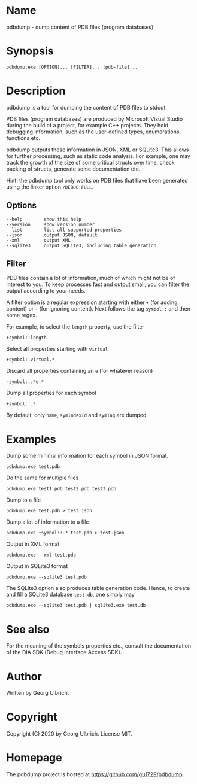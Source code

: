 # Name
pdbdump - dump content of PDB files (program databases)

# Synopsis
`pdbdump.exe [OPTION]... [FILTER]... [pdb-file]...`

# Description
pdbdump is a tool for dumping the content of PDB files to stdout.

PDB files (program databases) are produced by Microsoft Visual Studio
during the build of a project, for example C++ projects. They hold
debugging information, such as the user-defined types, enumerations,
functions etc.

pdbdump outputs these information in JSON, XML or SQLite3. This allows
for further processing, such as static code analysis. For example, one
may track the growth of the size of some critical structs over time,
check packing of structs, generate some documentation etc.

Hint: the pdbdump tool only works on PDB files that have been
generated using the linker option `/DEBUG:FULL`.

## Options
```
--help        show this help
--version     show version number
--list        list all supported properties
--json        output JSON, default
--xml         output XML
--sqlite3     output SQLite3, including table generation
```
## Filter
PDB files contain a lot of information, much of which might not be
of interest to you. To keep processes fast and output small, you
can filter the output according to your needs.

A filter option is a regular expression starting with either `+`
(for adding content) or `-` (for ignoring content).
Next follows the tag `symbol::` and then some regex.

For example, to select the `length` property, use the filter

`+symbol::length`

Select all properties starting with `virtual`

`+symbol::virtual.*`

Discard all properties containing an `e` (for whatever reason)

`-symbol::.*e.*`

Dump all properties for each symbol

`+symbol::.*`

By default, only `name`, `symIndexId` and `symTag` are dumped.

# Examples
Dump some minimal information for each symbol in JSON format.

`pdbdump.exe test.pdb`

Do the same for multiple files

`pdbdump.exe test1.pdb test2.pdb test3.pdb`

Dump to a file

`pdbdump.exe test.pdb > test.json`

Dump a lot of information to a file

`pdbdump.exe +symbol::.* test.pdb > test.json`

Output in XML format

`pdbdump.exe --xml test.pdb`

Output in SQLite3 format

`pdbdump.exe --sqlite3 test.pdb`

The SQLite3 option also produces table generation code.
Hence, to create and fill a SQLite3 database `test.db`,
one simply may

`pdbdump.exe --sqlite3 test.pdb | sqlite3.exe test.db`

# See also
For the meaning of the symbols properties etc., consult the
documentation of the DIA SDK (Debug Interface Access SDK).

# Author
Written by Georg Ulbrich.

# Copyright
Copyright (C) 2020 by Georg Ulbrich. License MIT.

# Homepage
The pdbdump project is hosted at https://github.com/gu1729/pdbdump.

